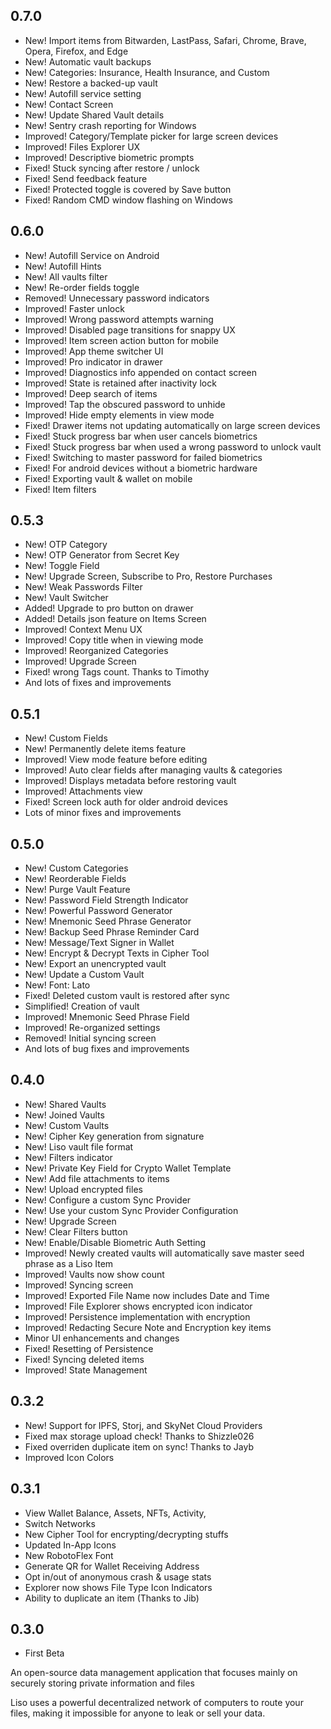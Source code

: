 ## 0.7.0

- New! Import items from Bitwarden, LastPass, Safari, Chrome, Brave, Opera, Firefox, and Edge
- New! Automatic vault backups
- New! Categories: Insurance, Health Insurance, and Custom
- New! Restore a backed-up vault
- New! Autofill service setting
- New! Contact Screen
- New! Update Shared Vault details
- New! Sentry crash reporting for Windows
- Improved! Category/Template picker for large screen devices
- Improved! Files Explorer UX
- Improved! Descriptive biometric prompts
- Fixed! Stuck syncing after restore / unlock
- Fixed! Send feedback feature
- Fixed! Protected toggle is covered by Save button
- Fixed! Random CMD window flashing on Windows

## 0.6.0

- New! Autofill Service on Android
- New! Autofill Hints
- New! All vaults filter
- New! Re-order fields toggle
- Removed! Unnecessary password indicators
- Improved! Faster unlock
- Improved! Wrong password attempts warning
- Improved! Disabled page transitions for snappy UX
- Improved! Item screen action button for mobile
- Improved! App theme switcher UI
- Improved! Pro indicator in drawer
- Improved! Diagnostics info appended on contact screen
- Improved! State is retained after inactivity lock
- Improved! Deep search of items
- Improved! Tap the obscured password to unhide
- Improved! Hide empty elements in view mode
- Fixed! Drawer items not updating automatically on large screen devices
- Fixed! Stuck progress bar when user cancels biometrics
- Fixed! Stuck progress bar when used a wrong password to unlock vault
- Fixed! Switching to master password for failed biometrics
- Fixed! For android devices without a biometric hardware
- Fixed! Exporting vault & wallet on mobile
- Fixed! Item filters

## 0.5.3

- New! OTP Category
- New! OTP Generator from Secret Key
- New! Toggle Field
- New! Upgrade Screen, Subscribe to Pro, Restore Purchases
- New! Weak Passwords Filter
- New! Vault Switcher
- Added! Upgrade to pro button on drawer
- Added! Details json feature on Items Screen
- Improved! Context Menu UX
- Improved! Copy title when in viewing mode
- Improved! Reorganized Categories
- Improved! Upgrade Screen
- Fixed! wrong Tags count. Thanks to Timothy
- And lots of fixes and improvements

## 0.5.1

- New! Custom Fields
- New! Permanently delete items feature
- Improved! View mode feature before editing
- Improved! Auto clear fields after managing vaults & categories
- Improved! Displays metadata before restoring vault
- Improved! Attachments view
- Fixed! Screen lock auth for older android devices
- Lots of minor fixes and improvements

## 0.5.0

- New! Custom Categories
- New! Reorderable Fields
- New! Purge Vault Feature
- New! Password Field Strength Indicator
- New! Powerful Password Generator
- New! Mnemonic Seed Phrase Generator
- New! Backup Seed Phrase Reminder Card
- New! Message/Text Signer in Wallet
- New! Encrypt & Decrypt Texts in Cipher Tool
- New! Export an unencrypted vault
- New! Update a Custom Vault
- New! Font: Lato
- Fixed! Deleted custom vault is restored after sync
- Simplified! Creation of vault
- Improved! Mnemonic Seed Phrase Field
- Improved! Re-organized settings
- Removed! Initial syncing screen
- And lots of bug fixes and improvements

## 0.4.0

- New! Shared Vaults
- New! Joined Vaults
- New! Custom Vaults
- New! Cipher Key generation from signature
- New! Liso vault file format
- New! Filters indicator
- New! Private Key Field for Crypto Wallet Template
- New! Add file attachments to items
- New! Upload encrypted files
- New! Configure a custom Sync Provider
- New! Use your custom Sync Provider Configuration
- New! Upgrade Screen
- New! Clear Filters button
- New! Enable/Disable Biometric Auth Setting
- Improved! Newly created vaults will automatically save master seed phrase as a Liso Item
- Improved! Vaults now show count
- Improved! Syncing screen
- Improved! Exported File Name now includes Date and Time
- Improved! File Explorer shows encrypted icon indicator
- Improved! Persistence implementation with encryption
- Improved! Redacting Secure Note and Encryption key items
- Minor UI enhancements and changes
- Fixed! Resetting of Persistence
- Fixed! Syncing deleted items
- Improved! State Management

## 0.3.2

- New! Support for IPFS, Storj, and SkyNet Cloud Providers
- Fixed max storage upload check! Thanks to Shizzle026
- Fixed overriden duplicate item on sync! Thanks to Jayb
- Improved Icon Colors

## 0.3.1

- View Wallet Balance, Assets, NFTs, Activity,
- Switch Networks
- New Cipher Tool for encrypting/decrypting stuffs
- Updated In-App Icons
- New RobotoFlex Font
- Generate QR for Wallet Receiving Address
- Opt in/out of anonymous crash & usage stats
- Explorer now shows File Type Icon Indicators
- Ability to duplicate an item (Thanks to Jib)

## 0.3.0

- First Beta

An open-source data management application that focuses mainly on securely storing private information and files

Liso uses a powerful decentralized network of computers to route your files, making it impossible for anyone to leak or sell your data.
